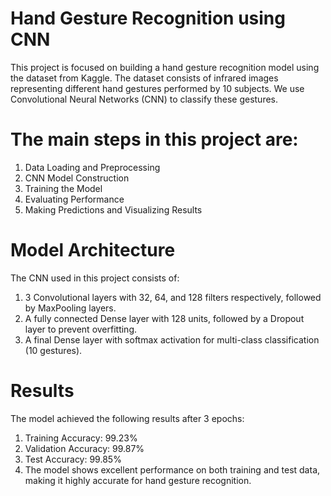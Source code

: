 # Hand Gesture Recognition using CNN

This project is focused on building a hand gesture recognition model using the dataset from Kaggle. The dataset consists of infrared images representing different hand gestures performed by 10 subjects. We use Convolutional Neural Networks (CNN) to classify these gestures.

# The main steps in this project are:

  1. Data Loading and Preprocessing
  2. CNN Model Construction
  3. Training the Model
  4. Evaluating Performance
  5. Making Predictions and Visualizing Results

# Model Architecture

The CNN used in this project consists of:
  1. 3 Convolutional layers with 32, 64, and 128 filters respectively, followed by MaxPooling layers.
  2. A fully connected Dense layer with 128 units, followed by a Dropout layer to prevent overfitting.
  3. A final Dense layer with softmax activation for multi-class classification (10 gestures).

# Results

The model achieved the following results after 3 epochs:
  1. Training Accuracy: 99.23%
  2. Validation Accuracy: 99.87%
  3. Test Accuracy: 99.85%
  4. The model shows excellent performance on both training and test data, making it highly accurate for hand gesture recognition.

